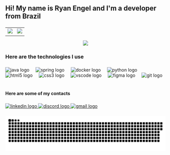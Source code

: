 <h2 align="left">Hi! My name is Ryan Engel and I'm a developer from Brazil</h2>

###

<table>
  <tr>
    <td>
      <img src="https://github-readme-stats.vercel.app/api?username=EngelRyan&theme=react&show_icons=true&hide_border=true&count_private=true">
    </td>
    <td>
      <img src="https://github-readme-streak-stats.herokuapp.com/?user=EngelRyan&theme=react&hide_border=true">
    </td>
  </tr>
</table>

<div align="center">
  <img src="https://github-readme-stats.vercel.app/api/top-langs/?username=EngelRyan&theme=react&show_icons=true&hide_border=true&layout=compact">
</div>


###

<h3 align="left">Here are the technologies I use</h3>

###

<div align="left">
  <img src="https://cdn.jsdelivr.net/gh/devicons/devicon/icons/java/java-original.svg" height="50" alt="java logo"  />
  <img width="12" />
  
  <img src="https://cdn.jsdelivr.net/gh/devicons/devicon/icons/spring/spring-original.svg" height="50" alt="spring logo"  />
  <img width="12" />
  
  <img src="https://cdn.jsdelivr.net/gh/devicons/devicon/icons/docker/docker-original.svg" height="50" alt="docker logo"  />
  <img width="12" />
  
  <img src="https://cdn.jsdelivr.net/gh/devicons/devicon/icons/python/python-original.svg" height="50" alt="python logo"  />
  <img width="12" />
  
  <img src="https://cdn.jsdelivr.net/gh/devicons/devicon/icons/html5/html5-original.svg" height="50" alt="html5 logo"  />
  <img width="12" />
  
  <img src="https://cdn.jsdelivr.net/gh/devicons/devicon/icons/css3/css3-original.svg" height="50" alt="css3 logo"  />
  <img width="12" />
  
  <img src="https://cdn.jsdelivr.net/gh/devicons/devicon/icons/vscode/vscode-original.svg" height="50" alt="vscode logo"  />
  <img width="12" />
  
  <img src="https://cdn.jsdelivr.net/gh/devicons/devicon/icons/figma/figma-original.svg" height="50" alt="figma logo"  />
  <img width="12" />
  
  <img src="https://cdn.jsdelivr.net/gh/devicons/devicon/icons/git/git-original.svg" height="50" alt="git logo"  />
  <img width="12" />
</div>

###

<h4 align="left">Here are some of my contacts</h4>

###

<div align="left">
  <a href="https://www.linkedin.com/in/ryan-estrazulas-engel-22b97b275/" target="_blank">
    <img src="https://img.shields.io/static/v1?message=LinkedIn&logo=linkedin&label=&color=0077B5&logoColor=white&labelColor=&style=for-the-badge" height="35" alt="linkedin logo"  />
  </a>
  <a href="https://discord.com/channels/@engel_ryan" target="_blank">
    <img src="https://img.shields.io/static/v1?message=Discord&logo=discord&label=&color=7289DA&logoColor=white&labelColor=&style=for-the-badge" height="35" alt="discord logo"  />
  </a>
  <a href="mailto:ryaneengel@gmail.com" target="_blank">
    <img src="https://img.shields.io/static/v1?message=Gmail&logo=gmail&label=ryaneengel@gmail.com&color=D14836&logoColor=white&labelColor=&style=for-the-badge" height="35" alt="gmail logo"  />
  </a>
</div>

###

![snake gif](https://github.com/EngelRyan/EngelRyan/blob/output/github-snake-dark.svg)
